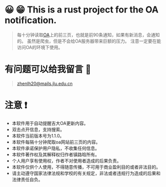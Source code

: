
# 😀 😁 This is a rust project for the OA notification.

>每十分钟读取[OA](https://oa.jlu.edu.cn/defaultroot/login.jsp?access=oa)上的前三页，也就是前90条通知，如果有新消息，会通知的。
>虽然是爬虫，但是不会给OA服务器带来巨额的压力。
>注意一定要在能访问OA的环境下使用。

# 有问题可以给我留言 📧
>zhenlh20@mails.jlu.edu.cn
> 
> 
# 注意 ❗

*  本软件用于自动提醒吉大OA更新内容。 
*  双击点开信息，支持搜索。
*  本软件当前版本号为1.1.0。
*  本软件每隔十分钟爬取oa网站前三页的内容。
*  本软件承诺保护用户隐私，不收集任何信息。
*  本软件著作权及其解释权归作者镇路晗所有。
*   个人用户享有使用权，作者不对使用者造成的后果负责。
*   本软件仅供个人使用，不得随意传播，不可用于商业盈利目的或者非法目的。
*   请主动遵守国家法律法规和学校的有关规定，非法或者违规行为造成的后果和法律责任自负。